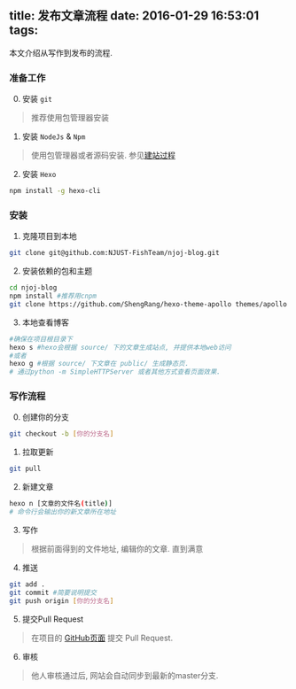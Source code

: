 title: 发布文章流程
date: 2016-01-29 16:53:01
tags:
---
本文介绍从写作到发布的流程.
<!-- more -->
### 准备工作
0. 安装 `git`
>推荐使用包管理器安装

1. 安装 `NodeJs` & `Npm`
>使用包管理器或者源码安装. 参见[建站过程](http://www.njoj.org/2016/01/23/build-site/)

2. 安装 `Hexo`
```bash
npm install -g hexo-cli
```


### 安装
1. 克隆项目到本地
```bash
git clone git@github.com:NJUST-FishTeam/njoj-blog.git
```

2. 安装依赖的包和主题
```bash
cd njoj-blog
npm install #推荐用cnpm
git clone https://github.com/ShengRang/hexo-theme-apollo themes/apollo
```

3. 本地查看博客
```bash
#确保在项目根目录下
hexo s #hexo会根据 source/ 下的文章生成站点, 并提供本地web访问
#或者
hexo g #根据 source/ 下文章在 public/ 生成静态页.
# 通过python -m SimpleHTTPServer 或者其他方式查看页面效果.
```

### 写作流程
0. 创建你的分支
```bash
git checkout -b [你的分支名]
```

1. 拉取更新
```bash
git pull
```

2. 新建文章
```bash
hexo n [文章的文件名(title)]
# 命令行会输出你的新文章所在地址
```

3. 写作
> 根据前面得到的文件地址, 编辑你的文章. 直到满意

4. 推送
```bash
git add .
git commit #简要说明提交
git push origin [你的分支名]
```

5. 提交Pull Request
> 在项目的 [GitHub页面](https://github.com/NJUST-FishTeam/njoj-blog) 提交 Pull Request.

6. 审核
> 他人审核通过后, 网站会自动同步到最新的master分支.
